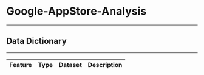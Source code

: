 # Google-AppStore-Analysis

---
## Data Dictionary
---
|Feature|Type|Dataset|Description|
|---|---|---|---|


